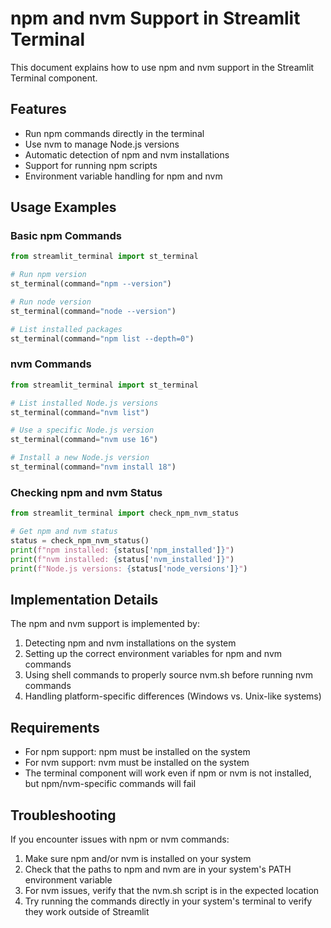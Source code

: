 # npm and nvm Support in Streamlit Terminal

This document explains how to use npm and nvm support in the Streamlit Terminal component.

## Features

- Run npm commands directly in the terminal
- Use nvm to manage Node.js versions
- Automatic detection of npm and nvm installations
- Support for running npm scripts
- Environment variable handling for npm and nvm

## Usage Examples

### Basic npm Commands

```python
from streamlit_terminal import st_terminal

# Run npm version
st_terminal(command="npm --version")

# Run node version
st_terminal(command="node --version")

# List installed packages
st_terminal(command="npm list --depth=0")
```

### nvm Commands

```python
from streamlit_terminal import st_terminal

# List installed Node.js versions
st_terminal(command="nvm list")

# Use a specific Node.js version
st_terminal(command="nvm use 16")

# Install a new Node.js version
st_terminal(command="nvm install 18")
```

### Checking npm and nvm Status

```python
from streamlit_terminal import check_npm_nvm_status

# Get npm and nvm status
status = check_npm_nvm_status()
print(f"npm installed: {status['npm_installed']}")
print(f"nvm installed: {status['nvm_installed']}")
print(f"Node.js versions: {status['node_versions']}")
```

## Implementation Details

The npm and nvm support is implemented by:

1. Detecting npm and nvm installations on the system
2. Setting up the correct environment variables for npm and nvm commands
3. Using shell commands to properly source nvm.sh before running nvm commands
4. Handling platform-specific differences (Windows vs. Unix-like systems)

## Requirements

- For npm support: npm must be installed on the system
- For nvm support: nvm must be installed on the system
- The terminal component will work even if npm or nvm is not installed, but npm/nvm-specific commands will fail

## Troubleshooting

If you encounter issues with npm or nvm commands:

1. Make sure npm and/or nvm is installed on your system
2. Check that the paths to npm and nvm are in your system's PATH environment variable
3. For nvm issues, verify that the nvm.sh script is in the expected location
4. Try running the commands directly in your system's terminal to verify they work outside of Streamlit
